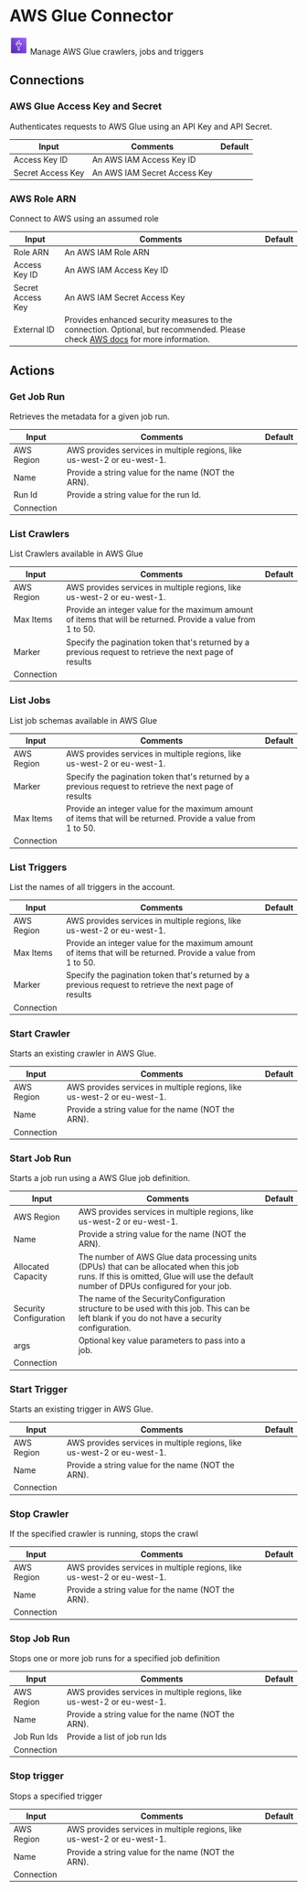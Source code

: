 # AWS Glue Connector

![AWS Glue](./assets/aws-glue.png#connector-icon)
Manage AWS Glue crawlers, jobs and triggers

## Connections

### AWS Glue Access Key and Secret

Authenticates requests to AWS Glue using an API Key and API Secret.

| Input             | Comments                     | Default |
| ----------------- | ---------------------------- | ------- |
| Access Key ID     | An AWS IAM Access Key ID     |         |
| Secret Access Key | An AWS IAM Secret Access Key |         |

### AWS Role ARN

Connect to AWS using an assumed role

| Input             | Comments                                                                                                                                                                                                                                                      | Default |
| ----------------- | ------------------------------------------------------------------------------------------------------------------------------------------------------------------------------------------------------------------------------------------------------------- | ------- |
| Role ARN          | An AWS IAM Role ARN                                                                                                                                                                                                                                           |         |
| Access Key ID     | An AWS IAM Access Key ID                                                                                                                                                                                                                                      |         |
| Secret Access Key | An AWS IAM Secret Access Key                                                                                                                                                                                                                                  |         |
| External ID       | Provides enhanced security measures to the connection. Optional, but recommended. Please check [AWS docs](https://docs.aws.amazon.com/IAM/latest/UserGuide/id_roles_common-scenarios_third-party.html#id_roles_third-party_external-id) for more information. |         |

## Actions

### Get Job Run

Retrieves the metadata for a given job run.

| Input      | Comments                                                                | Default |
| ---------- | ----------------------------------------------------------------------- | ------- |
| AWS Region | AWS provides services in multiple regions, like us-west-2 or eu-west-1. |         |
| Name       | Provide a string value for the name (NOT the ARN).                      |         |
| Run Id     | Provide a string value for the run Id.                                  |         |
| Connection |                                                                         |         |

### List Crawlers

List Crawlers available in AWS Glue

| Input      | Comments                                                                                                      | Default |
| ---------- | ------------------------------------------------------------------------------------------------------------- | ------- |
| AWS Region | AWS provides services in multiple regions, like us-west-2 or eu-west-1.                                       |         |
| Max Items  | Provide an integer value for the maximum amount of items that will be returned. Provide a value from 1 to 50. |         |
| Marker     | Specify the pagination token that's returned by a previous request to retrieve the next page of results       |         |
| Connection |                                                                                                               |         |

### List Jobs

List job schemas available in AWS Glue

| Input      | Comments                                                                                                      | Default |
| ---------- | ------------------------------------------------------------------------------------------------------------- | ------- |
| AWS Region | AWS provides services in multiple regions, like us-west-2 or eu-west-1.                                       |         |
| Marker     | Specify the pagination token that's returned by a previous request to retrieve the next page of results       |         |
| Max Items  | Provide an integer value for the maximum amount of items that will be returned. Provide a value from 1 to 50. |         |
| Connection |                                                                                                               |         |

### List Triggers

List the names of all triggers in the account.

| Input      | Comments                                                                                                      | Default |
| ---------- | ------------------------------------------------------------------------------------------------------------- | ------- |
| AWS Region | AWS provides services in multiple regions, like us-west-2 or eu-west-1.                                       |         |
| Max Items  | Provide an integer value for the maximum amount of items that will be returned. Provide a value from 1 to 50. |         |
| Marker     | Specify the pagination token that's returned by a previous request to retrieve the next page of results       |         |
| Connection |                                                                                                               |         |

### Start Crawler

Starts an existing crawler in AWS Glue.

| Input      | Comments                                                                | Default |
| ---------- | ----------------------------------------------------------------------- | ------- |
| AWS Region | AWS provides services in multiple regions, like us-west-2 or eu-west-1. |         |
| Name       | Provide a string value for the name (NOT the ARN).                      |         |
| Connection |                                                                         |         |

### Start Job Run

Starts a job run using a AWS Glue job definition.

| Input                  | Comments                                                                                                                                                                            | Default |
| ---------------------- | ----------------------------------------------------------------------------------------------------------------------------------------------------------------------------------- | ------- |
| AWS Region             | AWS provides services in multiple regions, like us-west-2 or eu-west-1.                                                                                                             |         |
| Name                   | Provide a string value for the name (NOT the ARN).                                                                                                                                  |         |
| Allocated Capacity     | The number of AWS Glue data processing units (DPUs) that can be allocated when this job runs. If this is omitted, Glue will use the default number of DPUs configured for your job. |         |
| Security Configuration | The name of the SecurityConfiguration structure to be used with this job. This can be left blank if you do not have a security configuration.                                       |         |
| args                   | Optional key value parameters to pass into a job.                                                                                                                                   |         |
| Connection             |                                                                                                                                                                                     |         |

### Start Trigger

Starts an existing trigger in AWS Glue.

| Input      | Comments                                                                | Default |
| ---------- | ----------------------------------------------------------------------- | ------- |
| AWS Region | AWS provides services in multiple regions, like us-west-2 or eu-west-1. |         |
| Name       | Provide a string value for the name (NOT the ARN).                      |         |
| Connection |                                                                         |         |

### Stop Crawler

If the specified crawler is running, stops the crawl

| Input      | Comments                                                                | Default |
| ---------- | ----------------------------------------------------------------------- | ------- |
| AWS Region | AWS provides services in multiple regions, like us-west-2 or eu-west-1. |         |
| Name       | Provide a string value for the name (NOT the ARN).                      |         |
| Connection |                                                                         |         |

### Stop Job Run

Stops one or more job runs for a specified job definition

| Input       | Comments                                                                | Default |
| ----------- | ----------------------------------------------------------------------- | ------- |
| AWS Region  | AWS provides services in multiple regions, like us-west-2 or eu-west-1. |         |
| Name        | Provide a string value for the name (NOT the ARN).                      |         |
| Job Run Ids | Provide a list of job run Ids                                           |         |
| Connection  |                                                                         |         |

### Stop trigger

Stops a specified trigger

| Input      | Comments                                                                | Default |
| ---------- | ----------------------------------------------------------------------- | ------- |
| AWS Region | AWS provides services in multiple regions, like us-west-2 or eu-west-1. |         |
| Name       | Provide a string value for the name (NOT the ARN).                      |         |
| Connection |                                                                         |         |
